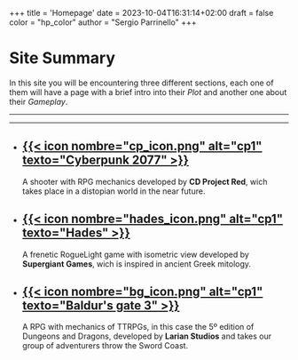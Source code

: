 +++
title = 'Homepage'
date = 2023-10-04T16:31:14+02:00
draft = false
color = "hp_color"
author = "Sergio Parrinello"
+++

# Site Summary

In this site you will be encountering three different sections, each one of them will have a page with a brief intro into their *Plot* and another one about their *Gameplay*.

___
___

- ## [{{< icon nombre="cp_icon.png" alt="cp1" texto="Cyberpunk 2077" >}}](/game_review/posts/cyberpunk_2077)

    A shooter with RPG mechanics developed by **CD Project Red**, wich takes place in a distopian world in the near future.

- ## [{{< icon nombre="hades_icon.png" alt="cp1" texto="Hades" >}}](/game_review/posts/hades)

    A frenetic RogueLight game with isometric view developed by **Supergiant Games**, wich is inspired in ancient Greek mitology.

- ## [{{< icon nombre="bg_icon.png" alt="cp1" texto="Baldur's gate 3" >}}](/posts/baldurs-gate-3)

    A RPG with mechanics of TTRPGs, in this case the 5º edition of Dungeons and Dragons, developed by **Larian Studios** and takes our group of adventurers throw the Sword Coast.


